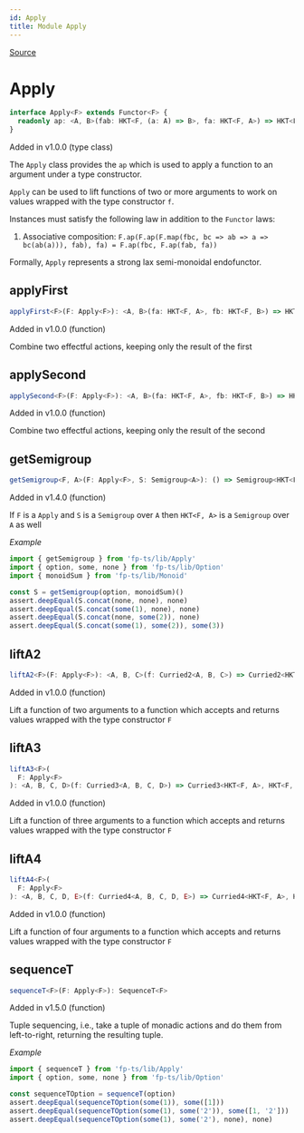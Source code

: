 ```yaml
---
id: Apply
title: Module Apply
---
```


[Source](https://github.com/gcanti/fp-ts/blob/master/src/Apply.ts)

# Apply

```ts
interface Apply<F> extends Functor<F> {
  readonly ap: <A, B>(fab: HKT<F, (a: A) => B>, fa: HKT<F, A>) => HKT<F, B>
}
```

Added in v1.0.0 (type class)

The `Apply` class provides the `ap` which is used to apply a function to an argument under a type constructor.

`Apply` can be used to lift functions of two or more arguments to work on values wrapped with the type constructor
`f`.

Instances must satisfy the following law in addition to the `Functor` laws:

1. Associative composition: `F.ap(F.ap(F.map(fbc, bc => ab => a => bc(ab(a))), fab), fa) = F.ap(fbc, F.ap(fab, fa))`

Formally, `Apply` represents a strong lax semi-monoidal endofunctor.

## applyFirst

```ts
applyFirst<F>(F: Apply<F>): <A, B>(fa: HKT<F, A>, fb: HKT<F, B>) => HKT<F, A>
```

Added in v1.0.0 (function)

Combine two effectful actions, keeping only the result of the first

## applySecond

```ts
applySecond<F>(F: Apply<F>): <A, B>(fa: HKT<F, A>, fb: HKT<F, B>) => HKT<F, B>
```

Added in v1.0.0 (function)

Combine two effectful actions, keeping only the result of the second

## getSemigroup

```ts
getSemigroup<F, A>(F: Apply<F>, S: Semigroup<A>): () => Semigroup<HKT<F, A>>
```

Added in v1.4.0 (function)

If `F` is a `Apply` and `S` is a `Semigroup` over `A` then `HKT<F, A>` is a `Semigroup` over `A` as well

_Example_

```ts
import { getSemigroup } from 'fp-ts/lib/Apply'
import { option, some, none } from 'fp-ts/lib/Option'
import { monoidSum } from 'fp-ts/lib/Monoid'

const S = getSemigroup(option, monoidSum)()
assert.deepEqual(S.concat(none, none), none)
assert.deepEqual(S.concat(some(1), none), none)
assert.deepEqual(S.concat(none, some(2)), none)
assert.deepEqual(S.concat(some(1), some(2)), some(3))
```

## liftA2

```ts
liftA2<F>(F: Apply<F>): <A, B, C>(f: Curried2<A, B, C>) => Curried2<HKT<F, A>, HKT<F, B>, HKT<F, C>>
```

Added in v1.0.0 (function)

Lift a function of two arguments to a function which accepts and returns values wrapped with the type constructor `F`

## liftA3

```ts
liftA3<F>(
  F: Apply<F>
): <A, B, C, D>(f: Curried3<A, B, C, D>) => Curried3<HKT<F, A>, HKT<F, B>, HKT<F, C>, HKT<F, D>>
```

Added in v1.0.0 (function)

Lift a function of three arguments to a function which accepts and returns values wrapped with the type constructor
`F`

## liftA4

```ts
liftA4<F>(
  F: Apply<F>
): <A, B, C, D, E>(f: Curried4<A, B, C, D, E>) => Curried4<HKT<F, A>, HKT<F, B>, HKT<F, C>, HKT<F, D>, HKT<F, E>>
```

Added in v1.0.0 (function)

Lift a function of four arguments to a function which accepts and returns values wrapped with the type constructor
`F`

## sequenceT

```ts
sequenceT<F>(F: Apply<F>): SequenceT<F>
```

Added in v1.5.0 (function)

Tuple sequencing, i.e., take a tuple of monadic actions and do them from left-to-right, returning the resulting tuple.

_Example_

```ts
import { sequenceT } from 'fp-ts/lib/Apply'
import { option, some, none } from 'fp-ts/lib/Option'

const sequenceTOption = sequenceT(option)
assert.deepEqual(sequenceTOption(some(1)), some([1]))
assert.deepEqual(sequenceTOption(some(1), some('2')), some([1, '2']))
assert.deepEqual(sequenceTOption(some(1), some('2'), none), none)
```
